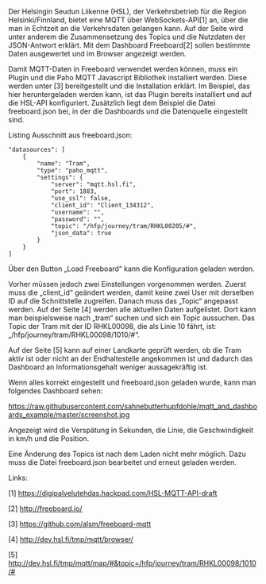 Der Helsingin Seudun Liikenne (HSL), der Verkehrsbetrieb für die Region Helsinki/Finnland, bietet eine MQTT über WebSockets-API[1] an, über die man in Echtzeit an die Verkehrsdaten gelangen kann. Auf der Seite wird unter anderem die Zusammensetzung des Topics und die Nutzdaten der JSON-Antwort erklärt. Mit dem Dashboard Freeboard[2] sollen bestimmte Daten ausgewertet und im Browser angezeigt werden.

Damit MQTT-Daten in Freeboard verwendet werden können, muss ein Plugin und die Paho MQTT Javascript Bibliothek installiert werden. Diese werden unter [3] bereitgestellt und die Installation erklärt. Im Beispiel, das hier heruntergeladen werden kann, ist das Plugin bereits installiert und auf die HSL-API konfiguriert. Zusätzlich liegt dem Beispiel die Datei freeboard.json bei, in der die Dashboards und die Datenquelle eingestellt sind.

Listing Ausschnitt aus freeboard.json:

	"datasources": [
		{
			"name": "Tram",
			"type": "paho_mqtt",
			"settings": {
				"server": "mqtt.hsl.fi",
				"port": 1883,
				"use_ssl": false,
				"client_id": "Client_134312",
				"username": "",
				"password": "",
				"topic": "/hfp/journey/tram/RHKL00205/#",
				"json_data": true
			}
		}
	]


Über den Button „Load Freeboard“ kann die Konfiguration geladen werden. 

Vorher müssen jedoch zwei Einstellungen vorgenommen werden. Zuerst muss die „client_id“ geändert werden, damit keine zwei User mit derselben ID auf die Schnittstelle zugreifen. Danach muss das „Topic“ angepasst werden. Auf der Seite [4] werden alle aktuellen Daten aufgelistet. Dort kann man beispielsweise nach „tram“ suchen und sich ein Topic aussuchen. Das Topic der Tram mit der ID RHKL00098, die als Linie 10 fährt, ist: „/hfp/journey/tram/RHKL00098/1010/#“.

Auf der Seite [5] kann auf einer Landkarte geprüft werden, ob die Tram aktiv ist oder nicht an der Endhaltestelle angekommen ist und dadurch das Dashboard an Informationsgehalt weniger aussagekräftig ist.

Wenn alles korrekt eingestellt und freeboard.json geladen wurde, kann man folgendes Dashboard sehen:

https://raw.githubusercontent.com/sahnebutterhupfdohle/mqtt_and_dashboards_example/master/screenshot.jpg
 
Angezeigt wird die Verspätung in Sekunden, die Linie, die Geschwindigkeit in km/h und die Position.

Eine Änderung des Topics ist nach dem Laden nicht mehr möglich. Dazu muss die Datei freeboard.json bearbeitet und erneut geladen werden.

Links:

[1] https://digipalvelutehdas.hackpad.com/HSL-MQTT-API-draft

[2] http://freeboard.io/

[3] https://github.com/alsm/freeboard-mqtt

[4] http://dev.hsl.fi/tmp/mqtt/browser/

[5] http://dev.hsl.fi/tmp/mqtt/map/#&topic=/hfp/journey/tram/RHKL00098/1010/#
